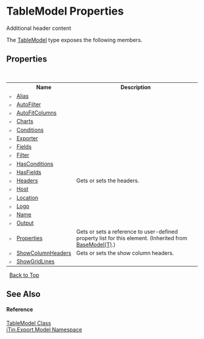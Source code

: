 # TableModel Properties
Additional header content 

The <a href="T_iTin_Export_Model_TableModel">TableModel</a> type exposes the following members.


## Properties
&nbsp;<table><tr><th></th><th>Name</th><th>Description</th></tr><tr><td>![Public property](media/pubproperty.gif "Public property")</td><td><a href="P_iTin_Export_Model_TableModel_Alias">Alias</a></td><td /></tr><tr><td>![Public property](media/pubproperty.gif "Public property")</td><td><a href="P_iTin_Export_Model_TableModel_AutoFilter">AutoFilter</a></td><td /></tr><tr><td>![Public property](media/pubproperty.gif "Public property")</td><td><a href="P_iTin_Export_Model_TableModel_AutoFitColumns">AutoFitColumns</a></td><td /></tr><tr><td>![Public property](media/pubproperty.gif "Public property")</td><td><a href="P_iTin_Export_Model_TableModel_Charts">Charts</a></td><td /></tr><tr><td>![Public property](media/pubproperty.gif "Public property")</td><td><a href="P_iTin_Export_Model_TableModel_Conditions">Conditions</a></td><td /></tr><tr><td>![Public property](media/pubproperty.gif "Public property")</td><td><a href="P_iTin_Export_Model_TableModel_Exporter">Exporter</a></td><td /></tr><tr><td>![Public property](media/pubproperty.gif "Public property")</td><td><a href="P_iTin_Export_Model_TableModel_Fields">Fields</a></td><td /></tr><tr><td>![Public property](media/pubproperty.gif "Public property")</td><td><a href="P_iTin_Export_Model_TableModel_Filter">Filter</a></td><td /></tr><tr><td>![Public property](media/pubproperty.gif "Public property")</td><td><a href="P_iTin_Export_Model_TableModel_HasConditions">HasConditions</a></td><td /></tr><tr><td>![Public property](media/pubproperty.gif "Public property")</td><td><a href="P_iTin_Export_Model_TableModel_HasFields">HasFields</a></td><td /></tr><tr><td>![Public property](media/pubproperty.gif "Public property")</td><td><a href="P_iTin_Export_Model_TableModel_Headers">Headers</a></td><td>
Gets or sets the headers.</td></tr><tr><td>![Public property](media/pubproperty.gif "Public property")</td><td><a href="P_iTin_Export_Model_TableModel_Host">Host</a></td><td /></tr><tr><td>![Public property](media/pubproperty.gif "Public property")</td><td><a href="P_iTin_Export_Model_TableModel_Location">Location</a></td><td /></tr><tr><td>![Public property](media/pubproperty.gif "Public property")</td><td><a href="P_iTin_Export_Model_TableModel_Logo">Logo</a></td><td /></tr><tr><td>![Public property](media/pubproperty.gif "Public property")</td><td><a href="P_iTin_Export_Model_TableModel_Name">Name</a></td><td /></tr><tr><td>![Public property](media/pubproperty.gif "Public property")</td><td><a href="P_iTin_Export_Model_TableModel_Output">Output</a></td><td /></tr><tr><td>![Public property](media/pubproperty.gif "Public property")</td><td><a href="P_iTin_Export_Model_BaseModel_1_Properties">Properties</a></td><td>
Gets or sets a reference to user-defined property list for this element.
 (Inherited from <a href="T_iTin_Export_Model_BaseModel_1">BaseModel(T)</a>.)</td></tr><tr><td>![Public property](media/pubproperty.gif "Public property")</td><td><a href="P_iTin_Export_Model_TableModel_ShowColumnHeaders">ShowColumnHeaders</a></td><td>
Gets or sets the show column headers.</td></tr><tr><td>![Public property](media/pubproperty.gif "Public property")</td><td><a href="P_iTin_Export_Model_TableModel_ShowGridLines">ShowGridLines</a></td><td /></tr></table>&nbsp;
<a href="#tablemodel-properties">Back to Top</a>

## See Also


#### Reference
<a href="T_iTin_Export_Model_TableModel">TableModel Class</a><br /><a href="N_iTin_Export_Model">iTin.Export.Model Namespace</a><br />